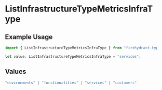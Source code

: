 # ListInfrastructureTypeMetricsInfraType

## Example Usage

```typescript
import { ListInfrastructureTypeMetricsInfraType } from "firehydrant-typescript-sdk/models/operations";

let value: ListInfrastructureTypeMetricsInfraType = "services";
```

## Values

```typescript
"environments" | "functionalities" | "services" | "customers"
```